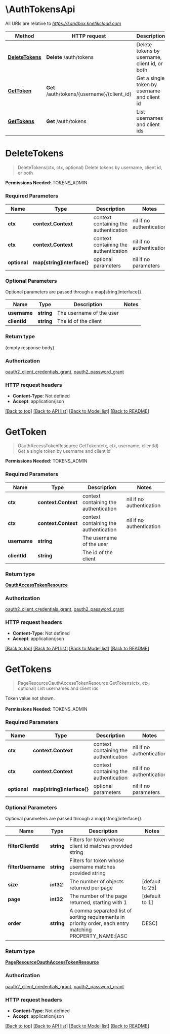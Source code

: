 # \AuthTokensApi

All URIs are relative to *https://sandbox.knetikcloud.com*

Method | HTTP request | Description
------------- | ------------- | -------------
[**DeleteTokens**](AuthTokensApi.md#DeleteTokens) | **Delete** /auth/tokens | Delete tokens by username, client id, or both
[**GetToken**](AuthTokensApi.md#GetToken) | **Get** /auth/tokens/{username}/{client_id} | Get a single token by username and client id
[**GetTokens**](AuthTokensApi.md#GetTokens) | **Get** /auth/tokens | List usernames and client ids


# **DeleteTokens**
> DeleteTokens(ctx, ctx, optional)
Delete tokens by username, client id, or both

<b>Permissions Needed:</b> TOKENS_ADMIN

### Required Parameters

Name | Type | Description  | Notes
------------- | ------------- | ------------- | -------------
 **ctx** | **context.Context** | context containing the authentication | nil if no authentication
 **ctx** | **context.Context** | context containing the authentication | nil if no authentication
 **optional** | **map[string]interface{}** | optional parameters | nil if no parameters

### Optional Parameters
Optional parameters are passed through a map[string]interface{}.

Name | Type | Description  | Notes
------------- | ------------- | ------------- | -------------
 **username** | **string**| The username of the user | 
 **clientId** | **string**| The id of the client | 

### Return type

 (empty response body)

### Authorization

[oauth2_client_credentials_grant](../README.md#oauth2_client_credentials_grant), [oauth2_password_grant](../README.md#oauth2_password_grant)

### HTTP request headers

 - **Content-Type**: Not defined
 - **Accept**: application/json

[[Back to top]](#) [[Back to API list]](../README.md#documentation-for-api-endpoints) [[Back to Model list]](../README.md#documentation-for-models) [[Back to README]](../README.md)

# **GetToken**
> OauthAccessTokenResource GetToken(ctx, ctx, username, clientId)
Get a single token by username and client id

<b>Permissions Needed:</b> TOKENS_ADMIN

### Required Parameters

Name | Type | Description  | Notes
------------- | ------------- | ------------- | -------------
 **ctx** | **context.Context** | context containing the authentication | nil if no authentication
 **ctx** | **context.Context** | context containing the authentication | nil if no authentication
  **username** | **string**| The username of the user | 
  **clientId** | **string**| The id of the client | 

### Return type

[**OauthAccessTokenResource**](OauthAccessTokenResource.md)

### Authorization

[oauth2_client_credentials_grant](../README.md#oauth2_client_credentials_grant), [oauth2_password_grant](../README.md#oauth2_password_grant)

### HTTP request headers

 - **Content-Type**: Not defined
 - **Accept**: application/json

[[Back to top]](#) [[Back to API list]](../README.md#documentation-for-api-endpoints) [[Back to Model list]](../README.md#documentation-for-models) [[Back to README]](../README.md)

# **GetTokens**
> PageResourceOauthAccessTokenResource GetTokens(ctx, ctx, optional)
List usernames and client ids

Token value not shown. <br><br><b>Permissions Needed:</b> TOKENS_ADMIN

### Required Parameters

Name | Type | Description  | Notes
------------- | ------------- | ------------- | -------------
 **ctx** | **context.Context** | context containing the authentication | nil if no authentication
 **ctx** | **context.Context** | context containing the authentication | nil if no authentication
 **optional** | **map[string]interface{}** | optional parameters | nil if no parameters

### Optional Parameters
Optional parameters are passed through a map[string]interface{}.

Name | Type | Description  | Notes
------------- | ------------- | ------------- | -------------
 **filterClientId** | **string**| Filters for token whose client id matches provided string | 
 **filterUsername** | **string**| Filters for token whose username matches provided string | 
 **size** | **int32**| The number of objects returned per page | [default to 25]
 **page** | **int32**| The number of the page returned, starting with 1 | [default to 1]
 **order** | **string**| A comma separated list of sorting requirements in priority order, each entry matching PROPERTY_NAME:[ASC|DESC] | 

### Return type

[**PageResourceOauthAccessTokenResource**](PageResource«OauthAccessTokenResource».md)

### Authorization

[oauth2_client_credentials_grant](../README.md#oauth2_client_credentials_grant), [oauth2_password_grant](../README.md#oauth2_password_grant)

### HTTP request headers

 - **Content-Type**: Not defined
 - **Accept**: application/json

[[Back to top]](#) [[Back to API list]](../README.md#documentation-for-api-endpoints) [[Back to Model list]](../README.md#documentation-for-models) [[Back to README]](../README.md)


